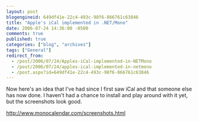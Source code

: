```yaml
---
layout: post
blogengineid: 649df41e-22c4-493c-98f6-866761c63846
title: "Apple's iCal implemented in .NET/Mono"
date: 2006-07-24 14:36:00 -0500
comments: true
published: true
categories: ["blog", "archives"]
tags: ["General"]
redirect_from: 
  - /post/2006/07/24/Apples-iCal-implemented-in-NETMono
  - /post/2006/07/24/apples-ical-implemented-in-netmono
  - /post.aspx?id=649df41e-22c4-493c-98f6-866761c63846
---
```

<!-- more -->
<P>Now here's an idea that I've had&nbsp;since I first saw iCal and&nbsp;that someone else has now done. I haven't had a chance to install and play around with it yet, but the screenshots look good.</P>
<P><A href="http://www.monocalendar.com/screenshots.html">http://www.monocalendar.com/screenshots.html</A></P>
